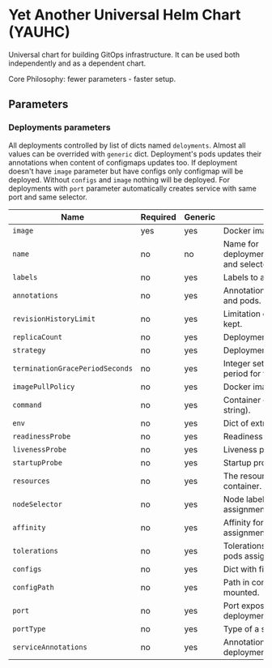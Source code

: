 # Yet Another Universal Helm Chart (YAUHC)

Universal chart for building GitOps infrastructure.
It can be used both independently and as a dependent chart.

Core Philosophy: fewer parameters - faster setup.

## Parameters

### Deployments parameters

All deployments controlled by list of dicts named `deloyments`. Almost all values can be overrided with `generic` dict.
Deployment's pods updates their annotations when content of configmaps updates too. If deployment doesn't have `image`
parameter but have configs only configmap will be deployed. Without `configs` and `image` nothing will be deployed.
For deployments with `port` parameter automatically creates service with same port and same selector.


| Name                            | Required | Generic | Description                                                  | Value                                      |
|---------------------------------|----------|---------|--------------------------------------------------------------|--------------------------------------------|
| `image`                         | yes      | yes     | Docker image that will be used                               | `''`                                       |
| `name`                          | no       | no      | Name for deployment,configmap,service,ingress and selectors. | `'{.Release.Name}-{index in deployments}'` |
| `labels`                        | no       | yes     | Labels to add to all deployments.                            | `{}`                                       |
| `annotations`                   | no       | yes     | Annotations to add to all deployments and pods.              | `{}`                                       |
| `revisionHistoryLimit`          | no       | yes     | Limitation of old replicasets should be kept.                | ``                                         |
| `replicaCount`                  | no       | yes     | Deployment replicas count.                                   | ``                                         |
| `strategy`                      | no       | yes     | Deployment strategy.                                         | `{}`                                       |
| `terminationGracePeriodSeconds` | no       | yes     | Integer setting the termination grace period for the pods.   | `30`                                       |
| `imagePullPolicy`               | no       | yes     | Docker image pull policy.                                    | `'IfNotPresent'`                           |
| `command`                       | no       | yes     | Container command override (list or string).                 | `[]`                                       |
| `env`                           | no       | yes     | Dict of extra environment variables.                         | `{}`                                       |
| `readinessProbe`                | no       | yes     | Readiness probe object for container.                        | `{}`                                       |
| `livenessProbe`                 | no       | yes     | Liveness probe object for container.                         | `{}`                                       |
| `startupProbe`                  | no       | yes     | Startup probe object for container.                          | `{}`                                       |
| `resources`                     | no       | yes     | The resources requests and limits for container.             | `{}`                                       |
| `nodeSelector`                  | no       | yes     | Node labels for Hook Job; pods assignment.                   | `{}`                                       |
| `affinity`                      | no       | yes     | Affinity for deployment; replicas pods assignment.           | `{}`                                       |
| `tolerations`                   | no       | yes     | Tolerations for deployment; replicas pods assignment.        | `{}`                                       |
| `configs`                       | no       | yes     | Dict with filenames and their content.                       | `{}`                                       |
| `configPath`                    | no       | yes     | Path in container where configs will mounted.                | `/etc/{name}`                              |
| `port`                          | no       | yes     | Port exposed from container in deployment.                   | ``                                         |
| `portType`                      | no       | yes     | Type of a service.                                           | ``                                         |
| `serviceAnnotations`            | no       | yes     | Annotations to add to services for deployment.               | `{}`                                       |

